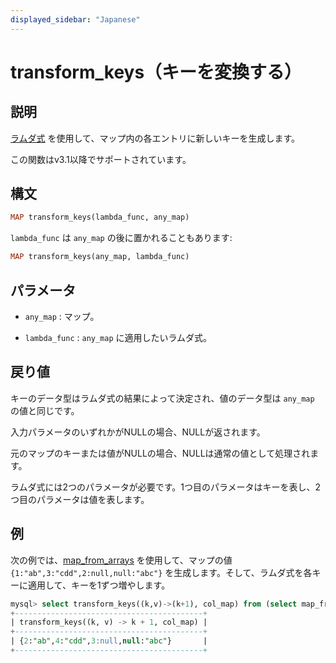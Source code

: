 ```yaml
---
displayed_sidebar: "Japanese"
---
```


# transform_keys（キーを変換する）

## 説明

[ラムダ式](../Lambda_expression.md) を使用して、マップ内の各エントリに新しいキーを生成します。

この関数はv3.1以降でサポートされています。

## 構文

```Haskell
MAP transform_keys(lambda_func, any_map)
```

`lambda_func` は `any_map` の後に置かれることもあります:

```Haskell
MAP transform_keys(any_map, lambda_func)
```

## パラメータ

- `any_map` : マップ。

- `lambda_func` : `any_map` に適用したいラムダ式。

## 戻り値

キーのデータ型はラムダ式の結果によって決定され、値のデータ型は `any_map` の値と同じです。

入力パラメータのいずれかがNULLの場合、NULLが返されます。

元のマップのキーまたは値がNULLの場合、NULLは通常の値として処理されます。

ラムダ式には2つのパラメータが必要です。1つ目のパラメータはキーを表し、2つ目のパラメータは値を表します。

## 例

次の例では、[map_from_arrays](map_from_arrays.md) を使用して、マップの値 `{1:"ab",3:"cdd",2:null,null:"abc"}` を生成します。そして、ラムダ式を各キーに適用して、キーを1ずつ増やします。

```SQL
mysql> select transform_keys((k,v)->(k+1), col_map) from (select map_from_arrays([1,3,null,2,null],['ab','cdd',null,null,'abc']) as col_map)A;
+------------------------------------------+
| transform_keys((k, v) -> k + 1, col_map) |
+------------------------------------------+
| {2:"ab",4:"cdd",3:null,null:"abc"}       |
+------------------------------------------+
```